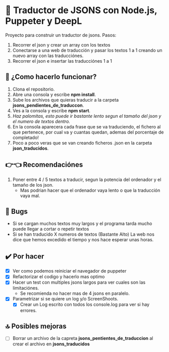 # 📜 Traductor de JSONS con Node.js, Puppeter y DeepL

Proyecto para construir un traductor de jsons.
Pasos:
1. Recorrer el json y crear un array con los textos
2. Conectarse a una web de traducción y pasar los textos 1 a 1 creando un nuevo array con las traducciónes.
3. Recorrer el json e insertar las traducciónes 1 a 1

## 🚀 ¿Como hacerlo funcionar?
1. Clona el repositorio.
2. Abre una consola y escribe **npm install**.
3. Sube los archivos que quieras traducir a la carpeta **jsons_pendientes_de_traduccon**.
4. Ves a la consola y escribe **npm start**.
5. _Haz palomitas, esto puede ir bastante lento segun el tamaño del json y el numero de textos dentro._
6. En la consola aparecera cada frase que se va traduciendo, el fichero al que pertenece, por cual va y cuantas quedan, ademas del porcentaje de completado!
7. Poco a poco veras que se van creando ficheros .json en la carpeta **json_traducidos**.

## 👉👈 Recomendaciónes
1. Poner entre 4 / 5 textos a traducir, segun la potencia del ordenador y el tamaño de los json.
    - Mas podrian hacer que el ordenador vaya lento o que la traducción vaya mal. 

## 🐛 Bugs
- Si se cargan muchos textos muy largos y el programa tarda mucho puede llegar a cortar o repetir textos
- Si se han traducido X numeros de textos (Bastante Alto) La web nos dice que hemos excedido el tiempo y nos hace esperar unas horas.

## ✔️ Por hacer
- [x] Ver como podemos reiniciar el navegador de puppeter
- [x] Refactorizar el codigo y hacerlo mas optimo
- [x] Hacer un test con multiples jsons largos para ver cuales son las limitaciónes.
    - Se recomienda no hacer mas de 4 jsons en paralelo.
- [x] Parametrizar si se quiere un log y/o ScreenShoots.
    - [x] Crear un Log escrito con todos los console.log para ver si hay errores.

## 🔝 Posibles mejoras
- [ ] Borrar un archivo de la capreta **jsons_pentientes_de_traduccion** al crear el archivo en **jsons_traducidos**
